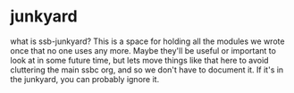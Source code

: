 # junkyard
what is ssb-junkyard? This is a space for holding all the modules we wrote once that no one uses any more.
Maybe they'll be useful or important to look at in some future time, but lets move things like that here to avoid cluttering the main ssbc org, and so we don't have to document it. If it's in the junkyard, you can probably ignore it.
